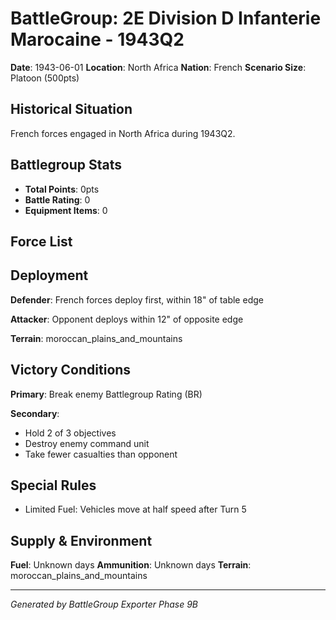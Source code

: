 # BattleGroup: 2E Division D Infanterie Marocaine - 1943Q2

**Date**: 1943-06-01
**Location**: North Africa
**Nation**: French
**Scenario Size**: Platoon (500pts)

## Historical Situation

French forces engaged in North Africa during 1943Q2.

## Battlegroup Stats

- **Total Points**: 0pts
- **Battle Rating**: 0
- **Equipment Items**: 0

## Force List


## Deployment

**Defender**: French forces deploy first, within 18" of table edge

**Attacker**: Opponent deploys within 12" of opposite edge

**Terrain**: moroccan_plains_and_mountains

## Victory Conditions

**Primary**: Break enemy Battlegroup Rating (BR)

**Secondary**:
- Hold 2 of 3 objectives
- Destroy enemy command unit
- Take fewer casualties than opponent

## Special Rules

- Limited Fuel: Vehicles move at half speed after Turn 5

## Supply & Environment

**Fuel**: Unknown days
**Ammunition**: Unknown days
**Terrain**: moroccan_plains_and_mountains

---

*Generated by BattleGroup Exporter Phase 9B*
